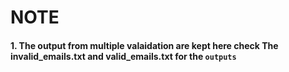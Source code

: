 # NOTE

#### 1. The output from multiple valaidation are kept here check The invalid_emails.txt and valid_emails.txt for the `outputs`